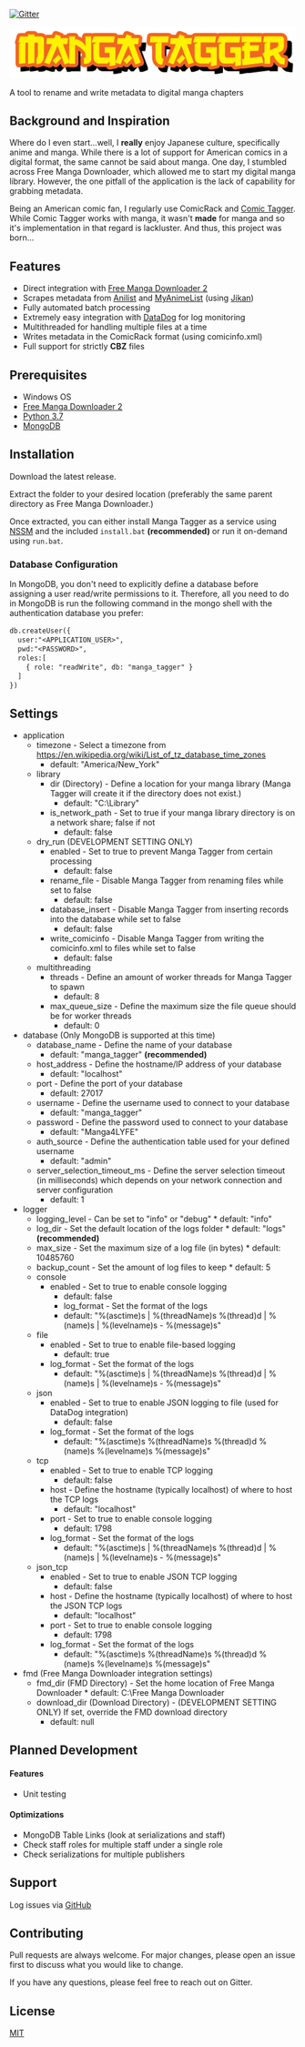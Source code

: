 [![Gitter](https://badges.gitter.im/Manga-Tagger/community.svg)](https://gitter.im/Manga-Tagger/community?utm_source=badge&utm_medium=badge&utm_campaign=pr-badge)

![Manga Tagger Logo](manga_tagger_logo_cropped.png)

A tool to rename and write metadata to digital manga chapters

## Background and Inspiration
Where do I even start...well, I **really** enjoy Japanese culture, specifically anime and manga. While there is a lot of support for American comics in a digital format, the same cannot be said about manga. One day, I stumbled across Free Manga Downloader, which allowed me to start my digital manga library. However, the one pitfall of the application is the lack of capability for grabbing metadata.

Being an American comic fan, I regularly use ComicRack and [Comic Tagger](https://github.com/comictagger/comictagger). While Comic Tagger works with manga, it wasn't **made** for manga and so it's implementation in that regard is lackluster. And thus, this project was born...

## Features
* Direct integration with [Free Manga Downloader 2](https://github.com/dazedcat19/FMD2)
* Scrapes metadata from [Anilist](https://anilist.co/) and [MyAnimeList](https://myanimelist.net/) (using [Jikan](https://jikan.moe/))
* Fully automated batch processing
* Extremely easy integration with [DataDog](https://www.datadoghq.com/) for log monitoring
* Multithreaded for handling multiple files at a time
* Writes metadata in the ComicRack format (using comicinfo.xml)
* Full support for strictly **CBZ** files

## Prerequisites

* Windows OS
* [Free Manga Downloader 2](https://github.com/dazedcat19/FMD2)
* [Python 3.7](https://www.python.org/)
* [MongoDB](https://www.mongodb.com/)

## Installation

Download the latest release.

Extract the folder to your desired location (preferably the same parent directory as Free Manga Downloader.)

Once extracted, you can either install Manga Tagger as a service using [NSSM](https://nssm.cc/) and the included `install.bat` **(recommended)** or run it on-demand using `run.bat`.

### Database Configuration
In MongoDB, you don't need to explicitly define a database before assigning a user read/write permissions to it. Therefore, all you need to do in MongoDB is run the following command in the mongo shell with the authentication database you prefer:
```
db.createUser({
  user:"<APPLICATION_USER>",
  pwd:"<PASSWORD>",
  roles:[
    { role: "readWrite", db: "manga_tagger" }
  ]
})
```

## Settings

* application
  * timezone - Select a timezone from https://en.wikipedia.org/wiki/List_of_tz_database_time_zones
    * default: "America/New_York"
  * library
    * dir (Directory) - Define a location for your manga library (Manga Tagger will create it if the directory does not exist.)
	  * default: "C:\Library"
	* is_network_path - Set to true if your manga library directory is on a network share; false if not
	  * default: false
  * dry_run (DEVELOPMENT SETTING ONLY)
    * enabled - Set to true to prevent Manga Tagger from certain processing
	  * default: false
	* rename_file - Disable Manga Tagger from renaming files while set to false
	  * default: false
	* database_insert - Disable Manga Tagger from inserting records into the database while set to false
	  * default: false
	* write_comicinfo - Disable Manga Tagger from writing the comicinfo.xml to files while set to false
	  * default: false
  * multithreading
    * threads - Define an amount of worker threads for Manga Tagger to spawn
	  * default: 8
	* max_queue_size - Define the maximum size the file queue should be for worker threads
	  * default: 0
* database (Only MongoDB is supported at this time)
  * database_name - Define the name of your database
	  * default: "manga_tagger" **(recommended)**
  * host_address - Define the hostname/IP address of your database
	  * default: "localhost"
  * port - Define the port of your database
	  * default: 27017
  * username - Define the username used to connect to your database
	  * default: "manga_tagger"
  * password - Define the password used to connect to your database
	  * default: "Manga4LYFE"
  * auth_source - Define the authentication table used for your defined username
	  * default: "admin"
  * server_selection_timeout_ms - Define the server selection timeout (in milliseconds) which depends on your network connection and server configuration
	  * default: 1
* logger
  * logging_level - Can be set to "info" or "debug"
    	* default: "info"
  * log_dir - Set the default location of the logs folder
    	* default: "logs" **(recommended)**
  * max_size - Set the maximum size of a log file (in bytes)
    	* default: 10485760
  * backup_count - Set the amount of log files to keep
    	* default: 5
  * console
    * enabled - Set to true to enable console logging
      * default: false
      * log_format - Set the format of the logs
      * default: "%(asctime)s | %(threadName)s %(thread)d | %(name)s | %(levelname)s - %(message)s"
  * file
    * enabled - Set to true to enable file-based logging
      * default: true
    * log_format - Set the format of the logs
      * default: "%(asctime)s | %(threadName)s %(thread)d | %(name)s | %(levelname)s - %(message)s"
  * json
    * enabled - Set to true to enable JSON logging to file (used for DataDog integration)
      * default: false
    * log_format - Set the format of the logs
      * default: "%(asctime)s %(threadName)s %(thread)d %(name)s %(levelname)s %(message)s"
  * tcp
    * enabled - Set to true to enable TCP logging
      * default: false
    * host - Define the hostname (typically localhost) of where to host the TCP logs
      * default: "localhost"
    * port - Set to true to enable console logging
      * default: 1798
    * log_format - Set the format of the logs
      * default: "%(asctime)s | %(threadName)s %(thread)d | %(name)s | %(levelname)s - %(message)s"
  * json_tcp
    * enabled - Set to true to enable JSON TCP logging
      * default: false
    * host - Define the hostname (typically localhost) of where to host the JSON TCP logs
      * default: "localhost"
    * port - Set to true to enable console logging
      * default: 1798
    * log_format - Set the format of the logs
      * default: "%(asctime)s %(threadName)s %(thread)d %(name)s %(levelname)s %(message)s"
* fmd (Free Manga Downloader integration settings)
  * fmd_dir (FMD Directory) - Set the home location of Free Manga Downloader
    	* default: C:\Free Manga Downloader
  * download_dir (Download Directory) - (DEVELOPMENT SETTING ONLY) If set, override the FMD download directory
  	* default: null

## Planned Development

#### Features
* Unit testing

#### Optimizations
* MongoDB Table Links (look at serializations and staff)
* Check staff roles for multiple staff under a single role
* Check serializations for multiple publishers

## Support

Log issues via [GitHub](https://github.com/ivtechboyinpa/Manga-Tagger/issues)

## Contributing
Pull requests are always welcome. For major changes, please open an issue first to discuss what you would like to change.

If you have any questions, please feel free to reach out on Gitter.

## License
[MIT](https://choosealicense.com/licenses/mit/)
